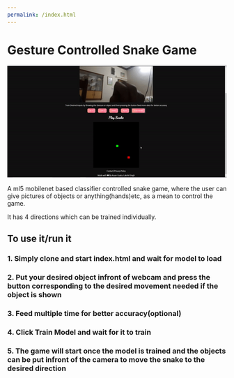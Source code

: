 ```yaml
---
permalink: /index.html
---
```

# Gesture Controlled Snake Game
![example](/forReadme/snakeexample.gif)

A ml5 mobilenet based classifier controlled snake game, where the user can give pictures of objects or anything(hands)etc, as a mean to control the game.

It has 4 directions which can be trained individually. 

## To use it/run it 
### 1. Simply clone and start index.html and wait for model to load
### 2. Put your desired object infront of webcam and press the button corresponding to the desired movement needed if the object is shown
### 3. Feed multiple time for better accuracy(optional)
### 4. Click Train Model and wait for it to train
### 5. The game will start once the model is trained and the objects can be put infront of the camera to move the snake to the desired direction


